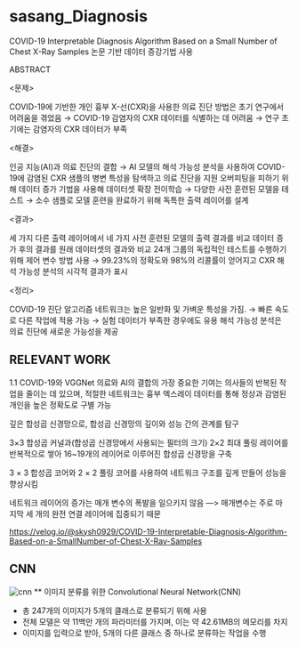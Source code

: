 # sasang_Diagnosis

COVID-19 Interpretable Diagnosis Algorithm Based on a Small Number of Chest X-Ray Samples 논문 기반 데이터 증강기법 사용

ABSTRACT


<문제>

COVID-19에 기반한 개인 흉부 X-선(CXR)을 사용한 의료 진단 방법은 초기 연구에서 어려움을 겪었음
→ COVID-19 감염자의 CXR 데이터를 식별하는 데 어려움
→ 연구 초기에는 감염자의 CXR 데이터가 부족

<해결>

인공 지능(AI)과 의료 진단의 결합
→ AI 모델의 해석 가능성 분석을 사용하여 COVID-19에 감염된 CXR 샘플의 병변 특성을 탐색하고 의료 진단을 지원
오버피팅을 피하기 위해 데이터 증가 기법을 사용해 데이터셋 확장
전이학습
→ 다양한 사전 훈련된 모델을 테스트
→ 소수 샘플로 모델 훈련을 완료하기 위해 독특한 출력 레이어를 설계


<결과>

세 가지 다른 출력 레이어에서 네 가지 사전 훈련된 모델의 출력 결과를 비교
데이터 증가 후의 결과를 원래 데이터셋의 결과와 비교
24개 그룹의 독립적인 테스트를 수행하기 위해 제어 변수 방법 사용
→ 99.23%의 정확도와 98%의 리콜률이 얻어지고 CXR 해석 가능성 분석의 시각적 결과가 표시

<정리>

COVID-19 진단 알고리즘 네트워크는 높은 일반화 및 가벼운 특성을 가짐.
→ 빠른 속도로 다른 작업에 적용 가능
→ 실험 데이터가 부족한 경우에도 유용
해석 가능성 분석은 의료 진단에 새로운 가능성을 제공

## RELEVANT WORK
1.1 COVID-19와 VGGNet
의료와 AI의 결합의 가장 중요한 기여는 의사들의 반복된 작업을 줄이는 데 있으며, 적절한 네트워크는 흉부 엑스레이 데이터를 통해 정상과 감염된 개인을 높은 정확도로 구별 가능

깊은 합성곱 신경망으로, 합성곱 신경망의 깊이와 성능 간의 관계를 탐구

3×3 합성곱 커널과(합성곱 신경망에서 사용되는 필터의 크기) 2×2 최대 풀링 레이어를 반복적으로 쌓아 16~19개의 레이어로 이루어진 합성곱 신경망을 구축

3 × 3 합성곱 코어와 2 × 2 풀링 코어를 사용하여 네트워크 구조를 깊게 만들어 성능을 향상시킴

네트워크 레이어의 증가는 매개 변수의 폭발을 일으키지 않음 —> 매개변수는 주로 마지막 세 개의 완전 연결 레이어에 집중되기 때문


https://velog.io/@skysh0929/COVID-19-Interpretable-Diagnosis-Algorithm-Based-on-a-SmallNumber-of-Chest-X-Ray-Samples


## CNN
![cnn](https://github.com/degull/sasang_Diagnosis/assets/99521386/77cb3c95-afc3-47d6-bbee-5bd55349a5bd)
** 이미지 분류를 위한 Convolutional Neural Network(CNN) 
* 총 247개의 이미지가 5개의 클래스로 분류되기 위해 사용
* 전체 모델은 약 11백만 개의 파라미터를 가지며, 이는 약 42.61MB의 메모리를 차지
* 이미지를 입력으로 받아, 5개의 다른 클래스 중 하나로 분류하는 작업을 수행
